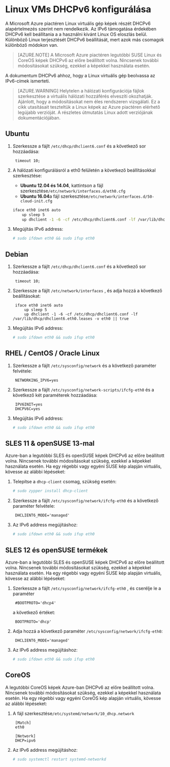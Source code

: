 <properties
    pageTitle="Linux VMs DHCPv6 beállítása |} Microsoft Azure"
    description="Hogyan lehet a szolgáltatáshoz való konfigurálása DHCPv6 Linux VMs."
    services="load-balancer"
    documentationCenter="na"
    authors="sdwheeler"
    manager="carmonm"
    editor=""
    keywords="az IPv6, azure terheléselosztó, kettős Papírhalom, nyilvános ip, natív ipv6, Mobiltelefonról, iot"
/>
<tags
    ms.service="load-balancer"
    ms.devlang="na"
    ms.topic="article"
    ms.tgt_pltfrm="na"
    ms.workload="infrastructure-services"
    ms.date="09/14/2016"
    ms.author="sewhee"
/>

# <a name="configuring-dhcpv6-for-linux-vms"></a>Linux VMs DHCPv6 konfigurálása

A Microsoft Azure piactéren Linux virtuális gép képek részét DHCPv6 alapértelmezés szerint nem rendelkezik. Az IPv6 támogatása érdekében DHCPv6 kell beállítania a a használni kívánt Linux OS eloszlás belül. Különböző Linux terjesztését DHCPv6 beállítását, mert azok más csomagok különböző módokon van.

>[AZURE.NOTE] A Microsoft Azure piactéren legutóbbi SUSE Linux és CoreOS képek DHCPv6 az előre beállított volna. Nincsenek további módosításokat szükség, ezekkel a képekkel használata esetén.

A dokumentum DHCPv6 ahhoz, hogy a Linux virtuális gép beolvassa az IPv6-címek ismerteti.

>[AZURE.WARNING] Helytelen a hálózati konfigurációja fájlok szerkesztése a virtuális hálózati hozzáférés elveszíti okozhatják. Ajánlott, hogy a módosításokat nem éles rendszeren vizsgálati. Ez a cikk utasításait teszteltük a Linux képek az Azure piactéren elérhető legújabb verzióját. A részletes útmutatás Linux adott verziójának dokumentációjában.

## <a name="ubuntu"></a>Ubuntu

1. Szerkessze a fájlt `/etc/dhcp/dhclient6.conf` és a következő sor hozzáadása:

        timeout 10;

2. A hálózati konfigurálásról a eth0 felületén a következő beállításokkal szerkesztése:

    * **Ubuntu 12.04 és 14.04**, kattintson a fájl szerkesztése`/etc/network/interfaces.d/eth0.cfg`
    * **Ubuntu 16.04**a fájl szerkesztése`/etc/network/interfaces.d/50-cloud-init.cfg`

    ```bash
    iface eth0 inet6 auto
        up sleep 5
        up dhclient -1 -6 -cf /etc/dhcp/dhclient6.conf -lf /var/lib/dhcp/dhclient6.eth0.leases -v eth0 || true
    ```

3. Megújítás IPv6 address:

    ```bash
    # sudo ifdown eth0 && sudo ifup eth0
    ```

## <a name="debian"></a>Debian

1. Szerkessze a fájlt `/etc/dhcp/dhclient6.conf` és a következő sor hozzáadása:

        timeout 10;

2. Szerkessze a fájlt `/etc/network/interfaces` , és adja hozzá a következő beállításokat:

        iface eth0 inet6 auto
            up sleep 5
            up dhclient -1 -6 -cf /etc/dhcp/dhclient6.conf -lf /var/lib/dhcp/dhclient6.eth0.leases -v eth0 || true

3. Megújítás IPv6 address:

    ```bash
    # sudo ifdown eth0 && sudo ifup eth0
    ```

## <a name="rhel--centos--oracle-linux"></a>RHEL / CentOS / Oracle Linux

1. Szerkessze a fájlt `/etc/sysconfig/network` és a következő paraméter felvétele:

        NETWORKING_IPV6=yes

2. Szerkessze a fájlt `/etc/sysconfig/network-scripts/ifcfg-eth0` és a következő két paraméterek hozzáadása:

        IPV6INIT=yes
        DHCPV6C=yes

3. Megújítás IPv6 address:

    ```bash
    # sudo ifdown eth0 && sudo ifup eth0
    ```

## <a name="sles-11--opensuse-13"></a>SLES 11 & openSUSE 13-mal

Azure-ban a legutóbbi SLES és openSUSE képek DHCPv6 az előre beállított volna. Nincsenek további módosításokat szükség, ezekkel a képekkel használata esetén. Ha egy régebbi vagy egyéni SUSE kép alapján virtuális, kövesse az alábbi lépéseket:

1. Telepítse a `dhcp-client` csomag, szükség esetén:

    ```bash
    # sudo zypper install dhcp-client
    ```

2. Szerkessze a fájlt `/etc/sysconfig/network/ifcfg-eth0` és a következő paraméter felvétele:

        DHCLIENT6_MODE='managed'

3. Az IPv6 address megújításhoz:

    ```bash
    # sudo ifdown eth0 && sudo ifup eth0
    ```

## <a name="sles-12-and-opensuse-leap"></a>SLES 12 és openSUSE termékek

Azure-ban a legutóbbi SLES és openSUSE képek DHCPv6 az előre beállított volna. Nincsenek további módosításokat szükség, ezekkel a képekkel használata esetén. Ha egy régebbi vagy egyéni SUSE kép alapján virtuális, kövesse az alábbi lépéseket:

1. Szerkessze a fájlt `/etc/sysconfig/network/ifcfg-eth0` , és cserélje le a paraméter

        #BOOTPROTO='dhcp4'

    a következő értéket:

        BOOTPROTO='dhcp'

2. Adja hozzá a következő paraméter `/etc/sysconfig/network/ifcfg-eth0`:

        DHCLIENT6_MODE='managed'

3. Az IPv6 address megújításhoz:

    ```bash
    # sudo ifdown eth0 && sudo ifup eth0
    ```

## <a name="coreos"></a>CoreOS

A legutóbbi CoreOS képek Azure-ban DHCPv6 az előre beállított volna. Nincsenek további módosításokat szükség, ezekkel a képekkel használata esetén. Ha egy régebbi vagy egyéni CoreOS kép alapján virtuális, kövesse az alábbi lépéseket:

1. A fájl szerkesztése`/etc/systemd/network/10_dhcp.network`

        [Match]
        eth0

        [Network]
        DHCP=ipv6

2. Az IPv6 address megújításhoz:

    ```bash
    # sudo systemctl restart systemd-networkd
    ```
